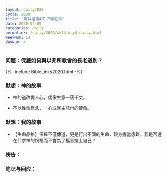 ```yaml
---
layout: daily2020
cycle: 2020
title: "第14週第4天 不顧性命"
date: 2020-04-09
categories: daily
permalink: /daily/2020/wk14-day4-daily.html
weekNum: 14
dayNum: 4
---
```


### 问题：保羅如何與以弗所教會的長老道別？

{%- include BibleLinks2020.html -%}

### 默想：神的故事 
+ 神的道改變人心，偶像生意一落千丈。

+ 不以性命爲念，一心成就主託付的使命。

### 默想：我的故事
+ 【生命品格】保羅不僅傳道，更是行出不同的生命，親身擔當患難。我是否還在只求神的祝福而不會為了福音擺上自己？

### 祷告：

### 笔记与回应：
